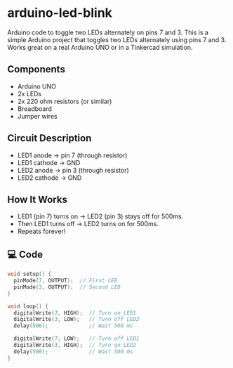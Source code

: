 # arduino-led-blink
Arduino code to toggle two LEDs alternately on pins 7 and 3.
This is a simple Arduino project that toggles two LEDs alternately using pins 7 and 3. Works great on a real Arduino UNO or in a Tinkercad simulation.

##  Components
- Arduino UNO
- 2x LEDs
- 2x 220 ohm resistors (or similar)
- Breadboard
- Jumper wires

##  Circuit Description
- LED1 anode → pin 7 (through resistor)
- LED1 cathode → GND
- LED2 anode → pin 3 (through resistor)
- LED2 cathode → GND

##  How It Works
- LED1 (pin 7) turns on → LED2 (pin 3) stays off for 500ms.
- Then LED1 turns off → LED2 turns on for 500ms.
- Repeats forever!

## 💻 Code

```cpp
void setup() {
  pinMode(7, OUTPUT);  // First LED
  pinMode(3, OUTPUT);  // Second LED
}

void loop() {
  digitalWrite(7, HIGH);  // Turn on LED1
  digitalWrite(3, LOW);   // Turn off LED2
  delay(500);             // Wait 500 ms

  digitalWrite(7, LOW);   // Turn off LED1
  digitalWrite(3, HIGH);  // Turn on LED2
  delay(500);             // Wait 500 ms
}
